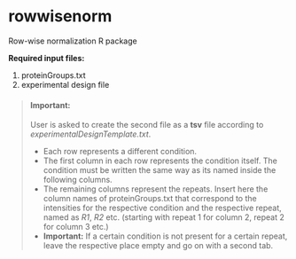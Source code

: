 # rowwisenorm
Row-wise normalization R package

**Required input files:**
1. proteinGroups.txt 
2. experimental design file 

> #### Important:
>
> User is asked to create the second file as a **tsv** file according to *experimentalDesignTemplate.txt*.
>
> - Each row represents a different condition.
> - The first column in each row represents the condition itself. The condition must be written the same way as its named inside the following columns.
> - The remaining columns represent the repeats. Insert here the column names of proteinGroups.txt that correspond to the intensities for the respective condition and the respective repeat, named as *R1*, *R2* etc. (starting with repeat 1 for column 2, repeat 2 for column 3 etc.)
> - **Important:** If a certain condition is not present for a certain repeat, leave the respective place empty and go on with a second tab.  

